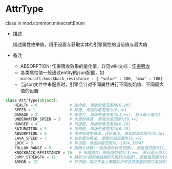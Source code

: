 # AttrType

class in mod.common.minecraftEnum

- 描述

    描述属性枚举值，用于设置与获取实体的引擎属性的当前值与最大值

- 备注
    - ABSORPTION: 伤害吸收效果的量化值，详见wiki文档：[伤害吸收](https://minecraft-zh.gamepedia.com/index.php?title=%E4%BC%A4%E5%AE%B3%E5%90%B8%E6%94%B6&variant=zh)
    - 各类属性值一般通过entity的json配置，如 `minecraft:knockback_resistance : { "value" : 100, "max" : 100}`
    - 当json文件中未配置时，引擎会针对不同属性进行不同初始值、不同最大值的设置



```python
class AttrType(object):
	HEALTH = 0              # 生命值, 原版的值范围为[0,20]
	SPEED = 1               # 移速, 原版的值范围为[0,+∞]
	DAMAGE = 2              # 攻击力, 原版的值范围为[1,+∞], 默认最大值为1
	UNDERWATER_SPEED = 3    # 水里的移速, 原版的值范围为[0,+∞]
	HUNGER = 4              # 饥饿值, 原版的值范围为[0,20]
	SATURATION = 5          # 饱和值, 原版的值范围为[0,20]
	ABSORPTION = 6          # 伤害吸收生命值，详见备注, 原版的值范围为[0,16]
	LAVA_SPEED = 7          # 岩浆里的移速, 原版的值范围为[0,+∞]
	LUCK = 8                # 幸运值，原版的值范围为[-1024,1024]
	FOLLOW_RANGE = 9		# 跟随方块数(一般指怪的仇恨范围), 原版值范围为[1,2024]，默认值为16
	KNOCKBACK_RESISTANCE = 10	# 击退抵抗，原版值范围为[1,+∞]，默认最大值为1
	JUMP_STRENGTH = 11		# 跳跃力(指骑乘后跳跃可跳跃的高度)，原版值范围为[0,+∞]
	ARMOR = 12				# 护甲值，取决于身上穿戴的护甲总防御量和接口增加的额外护甲值。客户端无法获取接口增加的护甲值，建议开发者自行同步

``` 

